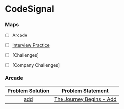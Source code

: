 # CodeSignal

### Maps

- [ ] [Arcade](https://github.com/natalyayyad/Coding-Problems/tree/master/HackerRank/Data%20Structures/Arrays)

- [ ] [Interview Practice](https://github.com/natalyayyad/Coding-Problems/tree/master/HackerRank/Data%20Structures/Linked%20Lists)

- [ ] [Challenges]

- [ ] [Company Challenges]

### Arcade

| Problem Solution | Problem Statement          |
| :--------------: | -------------------------- |
|      [add]       | [The Journey Begins - Add] |

[//]: # "Arcade"
[add]: Arcade/Intro/The%20Journey%Begins%/add.java?ts=4
[the journey begins - add]: https://app.codesignal.com/arcade/intro/level-1/jwr339Kq6e3LQTsfa/
[//]: # "EOF"

